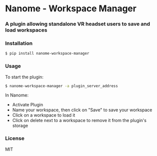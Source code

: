 # Nanome - Workspace Manager

### A plugin allowing standalone VR headset users to save and load workspaces

### Installation

```sh
$ pip install nanome-workspace-manager
```

### Usage

To start the plugin:

```sh
$ nanome-workspace-manager -a plugin_server_address
```

In Nanome:

- Activate Plugin
- Name your workspace, then click on "Save" to save your workspace
- Click on a workspace to load it
- Click on delete next to a workspace to remove it from the plugin's storage

### License

MIT
